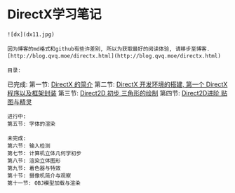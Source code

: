 # DirectX学习笔记

    ![dx](dx11.jpg)

    因为博客的md格式和github有些许差别, 所以为获取最好的阅读体验, 请移步至博客.[http://blog.qvq.moe/directx.html](http://blog.qvq.moe/directx.html)

    目录:

已完成:
    第一节: [DirectX 的简介](http://blog.qvq.moe/archives/13.html)
    第二节: [DirectX 开发环境的搭建, 第一个 DirectX 程序以及框架封装](http://blog.qvq.moe/archives/40.html)
    第三节: [Direct2D 初步 三角形的绘制](http://blog.qvq.moe/archives/91.html)
    第四节: [Direct2D进阶 贴图与精灵](http://blog.qvq.moe/archives/109.html)

    进行中:
    第五节: 字体的渲染

    未完成:
    第六节: 输入检测
    第七节: 计算机立体几何学初步
    第八节: 渲染立体图形
    第九节: 着色器与特效
    第十节: 摄像机简介与观察
    第十一节: OBJ模型加载与渲染
